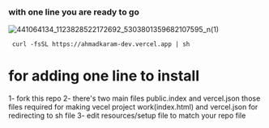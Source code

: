 ### with one line you are ready to go
![441064134_1123828522172692_5303801359682107595_n(1)](https://github.com/user-attachments/assets/c149b0a2-59b7-4cec-a309-c75296a929c7)

```
 curl -fsSL https://ahmadkaram-dev.vercel.app | sh
```

# for adding one line to install 
1- fork this repo
2- there's two main files public.index and vercel.json those files required for making vecel project work(index.html) and vercel.json for redirecting to sh file 
3- edit resources/setup file to match your repo file
